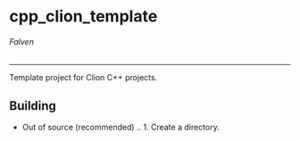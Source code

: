 cpp_clion_template
====================

###### Falven
_________

Template project for Clion C++ projects.

## Building

* Out of source (recommended)
.. 1. Create a directory.